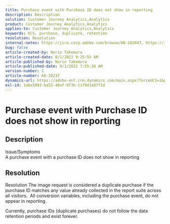 ```yaml
---
title: Purchase event with Purchase ID does not show in reporting
description: Description
solution: Customer Journey Analytics,Analytics
product: Customer Journey Analytics,Analytics
applies-to: Customer Journey Analytics,Analytics
keywords: KCS, purchase, duplicate, retention
resolution: Resolution
internal-notes: https://jira.corp.adobe.com/browse/AN-282047, https://jira.corp.adobe.com/browse/AN-287475
bug: false
article-created-by: Norio Takemura
article-created-date: 8/1/2022 9:25:55 AM
article-published-by: Norio Takemura
article-published-date: 9/1/2022 7:55:36 AM
version-number: 1
article-number: KA-20237
dynamics-url: https://adobe-ent.crm.dynamics.com/main.aspx?forceUCI=1&pagetype=entityrecord&etn=knowledgearticle&id=f8636eed-7b11-ed11-b83d-0022480862c6
exl-id: 1abe5093-ba52-48af-9f3b-11f943a87f1d
---
```

# Purchase event with Purchase ID does not show in reporting

## Description

Issue/Symptoms
<br>A purchase event with a purchase ID does not show in reporting


## Resolution


Resolution
The image request is considered a duplicate purchase if the purchase ID matches any value already collected in the report suite across all visitors.  All conversion variables, including the purchase event, do not appear in reporting.

Currently, purchase IDs (duplicate purchases) do not follow the data retention periods and exist forever.
